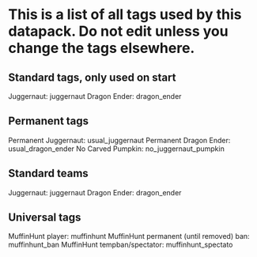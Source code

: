 # This is a list of all tags used by this datapack. Do not edit unless you change the tags elsewhere.

## Standard tags, only used on start

Juggernaut: juggernaut
Dragon Ender: dragon_ender

## Permanent tags

Permanent Juggernaut: usual_juggernaut
Permanent Dragon Ender: usual_dragon_ender
No Carved Pumpkin: no_juggernaut_pumpkin

## Standard teams

Juggernaut: juggernaut
Dragon Ender: dragon_ender

## Universal tags

MuffinHunt player: muffinhunt
MuffinHunt permanent (until removed) ban: muffinhunt_ban
MuffinHunt tempban/spectator: muffinhunt_spectato
